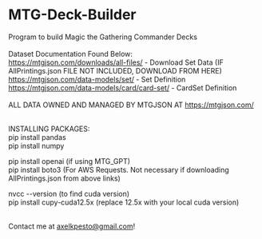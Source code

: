 # MTG-Deck-Builder

Program to build Magic the Gathering Commander Decks <br/> <br/>
Dataset Documentation Found Below: <br/>
https://mtgjson.com/downloads/all-files/ - Download Set Data (IF AllPrintings.json FILE NOT INCLUDED, DOWNLOAD FROM HERE) <br/>
https://mtgjson.com/data-models/set/ - Set Definition <br/>
https://mtgjson.com/data-models/card/card-set/ - CardSet Definition <br/>
<br/>ALL DATA OWNED AND MANAGED BY MTGJSON AT https://mtgjson.com/ <br/>


<br/>INSTALLING PACKAGES: <br/>
pip install pandas <br/>
pip install numpy <br/>

pip install openai (if using MTG_GPT) <br/>
pip install boto3 (For AWS Requests. Not necessary if downloading AllPrintings.json from above links) <br/>

nvcc --version (to find cuda version) <br/>
pip install cupy-cuda12.5x (replace 12.5x with your local cuda version) <br/>

<br/> Contact me at axelkpesto@gmail.com! 
